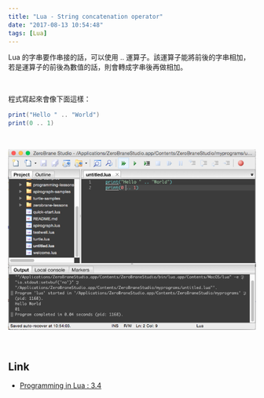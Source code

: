 ```yaml
---
title: "Lua - String concatenation operator"
date: "2017-08-13 10:54:48"
tags: [Lua]
---
```



Lua 的字串要作串接的話，可以使用 .. 運算子。該運算子能將前後的字串相加，若是運算子的前後為數值的話，則會轉成字串後再做相加。  

<!-- More -->

<br/>


程式寫起來會像下面這樣：  

```Lua
print("Hello " .. "World")
print(0 .. 1)
```

<br/>


![1.png](1.png)

<br/>


Link
----
* [Programming in Lua : 3.4](https://www.lua.org/pil/3.4.html)
